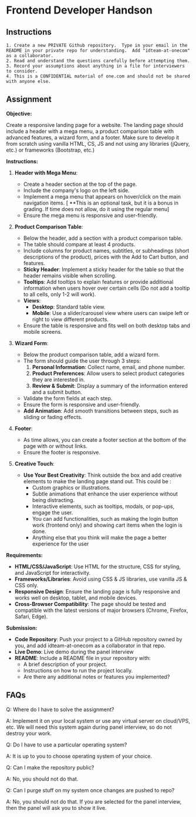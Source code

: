 # Frontend Developer Handson

## Instructions

```
1. Create a new PRIVATE Github repository.  Type in your email in the README in your private repo for understanding.  Add "idteam-at-onecom" as a collaborator.
2. Read and understand the questions carefully before attempting them.
3. Record your assumptions about anything in a file for interviewers to consider.
4. This is a CONFIDENTIAL material of one.com and should not be shared with anyone else.
```

## Assignment

**Objective:**

Create a responsive landing page for a website. The landing page should include a header with a mega menu, a product comparison table with advanced features, a wizard form, and a footer.  Make sure to develop it from scratch using vanilla HTML, CS, JS and not using any libraries (jQuery, etc.) or frameworks (Bootstrap, etc.)

**Instructions:**

1. **Header with Mega Menu**:
    - Create a header section at the top of the page.
    - Include the company's logo on the left side.
    - Implement a mega menu that appears on hover/click on the main navigation items. [ **This is an optional task, but it is a bonus in grading. If time does not allow, do it using the regular menu]
    - Ensure the mega menu is responsive and user-friendly.
    
2. **Product Comparison Table**:
    - Below the header, add a section with a product comparison table.
    - The table should compare at least 4 products.
    - Include columns for product names, subtitles, or subheadings (short descriptions of the product), prices with the Add to Cart button, and features.
    - **Sticky Header**: Implement a sticky header for the table so that the header remains visible when scrolling.
    - **Tooltips**: Add tooltips to explain features or provide additional information when users hover over certain cells (Do not add a tooltip to all cells, only 1-2 will work).
    - **Views**:
      - **Desktop**: Standard table view.
      - **Mobile**: Use a slider/carousel view where users can swipe left or right to view different products.
    - Ensure the table is responsive and fits well on both desktop tabs and mobile screens.
      
3. **Wizard Form**:
    - Below the product comparison table, add a wizard form.
    - The form should guide the user through 3 steps:
      1. **Personal Information**: Collect name, email, and phone number.
      2. **Product Preferences**: Allow users to select product categories they are interested in.
      3. **Review & Submit**: Display a summary of the information entered and a submit button.
    - Validate the form fields at each step.
    - Ensure the form is responsive and user-friendly.
    - **Add Animation**: Add smooth transitions between steps, such as sliding or fading effects.
    
4. **Footer**:
    - As time allows, you can create a footer section at the bottom of the page with or without links.
    - Ensure the footer is responsive.
      
5. **Creative Touch**:
    - **Use Your Best Creativity**: Think outside the box and add creative elements to make the landing page stand out. This could be :
      - Custom graphics or illustrations. 
      -  Subtle animations that enhance the user experience without being distracting.
      - Interactive elements, such as tooltips, modals, or pop-ups, engage the user.
      - You can add functionalities, such as making the login button work (frontend only) and showing cart items when the login is done.
      - Anything else that you think will make the page a better experience for the user

**Requirements:**

- **HTML/CSS/JavaScript**: Use HTML for the structure, CSS for styling, and JavaScript for interactivity.
- **Frameworks/Libraries**: Avoid using CSS & JS libraries, use vanilla JS & CSS only.
- **Responsive Design**: Ensure the landing page is fully responsive and works well on desktop, tablet, and mobile devices.
- **Cross-Browser Compatibility**: The page should be tested and compatible with the latest versions of major browsers (Chrome, Firefox, Safari, Edge).

**Submission:**

- **Code Repository**: Push your project to a GitHub repository owned by you, and add  idteam-at-onecom as a collaborator in that repo.
- **Live Demo**: Live demo during the panel interview
- **README**: Include a README file in your repository with:
  - A brief description of your project.
  - Instructions on how to run the project locally.
  - Are there any additional notes or features you implemented?


## FAQs

Q: Where do I have to solve the assignment?

A: Implement it on your local system or use any virtual server on cloud/VPS, etc. We will need this system again during panel interview, so do not destroy your work.

Q: Do I have to use a particular operating system?

A: It is up to you to choose operating system of your choice.

Q: Can I make the repository public?

A: No, you should not do that.

Q: Can I purge stuff on my system once changes are pushed to repo?

A: No, you should not do that. If you are selected for the panel interview, then the panel will ask you to show it live.
